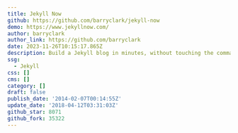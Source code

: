 ```yaml
---
title: Jekyll Now
github: https://github.com/barryclark/jekyll-now
demo: https://www.jekyllnow.com/
author: barryclark
author_link: https://github.com/barryclark
date: 2023-11-26T10:15:17.865Z
description: Build a Jekyll blog in minutes, without touching the command line.
ssg:
  - Jekyll
css: []
cms: []
category: []
draft: false
publish_date: '2014-02-07T00:14:55Z'
update_date: '2018-04-12T03:31:03Z'
github_star: 8071
github_fork: 35322
---
```

